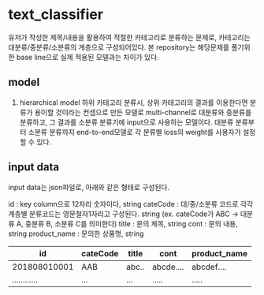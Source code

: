 # text_classifier
유저가 작성한 제목/내용을 활용하여 적절한 카테고리로 분류하는 문제로, 카테고리는 대분류/중분류/소분류의 계층으로 구성되어있다. 본 repository는 해당문제를 풀기위한 base line으로 실제 적용된 모델과는 차이가 있다. 

## model
01. hierarchical model
하위 카테고리 분류시, 상위 카테고리의 결과를 이용한다면 분류가 용이할 것이라는 컨셉으로 만든 모델로 multi-channel로 대분류와 중분류를 분류하고, 그 결과를 소분류 분류기에 input으로 사용하는 모델이다. 대분류 분류부터 소분류 분류까지 end-to-end모델로 각 분류별 loss의 weight를 사용자가 설정할 수 있다.  

## input data 
input data는 json파일로, 아래와 같은 형태로 구성된다.

id            : key column으로 12자리 숫자이다, string
cateCode      : 대/중/소분류 코드로 각각 계층별 분류코드는 영문철자1자리고 구성된다. string
(ex. cateCode가 ABC -> 대분류 A, 중분류 B, 소분류 C를 의미한다)
title         : 문의 제목, string
cont          : 문의 내용, string
product_name  : 문의한 상품명, string

| id           | cateCode | title | cont      | product_name |
|--------------|----------|-------|-----------|--------------|
| 201808010001 | AAB      | abc.. | abcde.... | abcdef....   |
| ............ | ...      | ...   | .....     | .....        |
